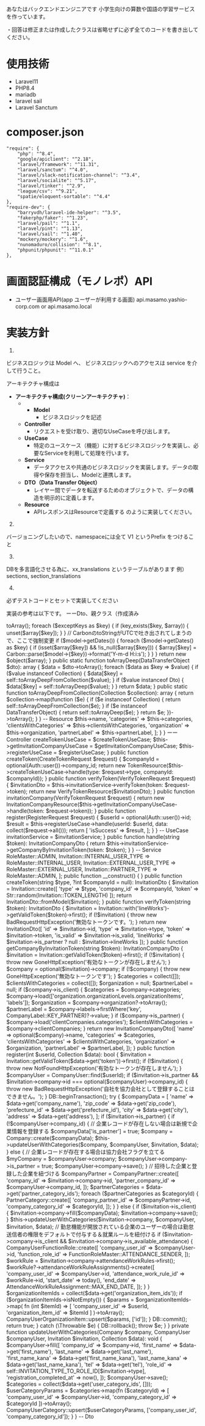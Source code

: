 あなたはバックエンドエンジニアです
小学生向けの算数や国語の学習サービスを作っています。

・回答は修正または作成したクラスは省略せずに必ず全てのコードを書き出してください。

# 使用技術
- Laravel11
- PHP8.4
- mariadb
- laravel sail
- Laravel Sanctum

# composer.json
    "require": {
        "php": "^8.4",
        "google/apiclient": "^2.18",
        "laravel/framework": "^11.31",
        "laravel/sanctum": "^4.0",
        "laravel/slack-notification-channel": "^3.4",
        "laravel/socialite": "^5.17",
        "laravel/tinker": "^2.9",
        "league/csv": "^9.21",
        "spatie/eloquent-sortable": "^4.4"
    },
    "require-dev": {
        "barryvdh/laravel-ide-helper": "^3.5",
        "fakerphp/faker": "^1.23",
        "laravel/pail": "^1.1",
        "laravel/pint": "^1.13",
        "laravel/sail": "^1.40",
        "mockery/mockery": "^1.6",
        "nunomaduro/collision": "^8.1",
        "phpunit/phpunit": "^11.0.1"
    },

# 画面認証構成（モノレポ）API
- ユーザー画面用API(app ユーザーが利用する画面) api.masamo.yashio-corp.com or api.masamo.local

# 実装方針
1.
ビジネスロジックは Model へ、
ビジネスロジックへのアクセスは service を介して行うこと。

アーキテクチャ構成は
- **アーキテクチャ構成(クリーンアーキテクチャ)**：
    - - **Model**
        - ビジネスロジックを記述
    - **Controller**
        - リクエストを受け取り、適切なUseCaseを呼び出します。
    - **UseCase**
        - 特定のユースケース（機能）に対するビジネスロジックを実装し、必要なServiceを利用して処理を行います。
    - **Service**
        - データアクセスや共通のビジネスロジックを実装します。データの取得や保存を担当し、Modelと連携します。
    - **DTO（Data Transfer Object）**
        - レイヤー間でデータを転送するためのオブジェクトで、データの構造を明示的に定義します。
    - **Resource**
        - APIレスポンスはResourceで定義する
          のように実装してください。

2.
バージョニングしたいので、namespaceには全て V1 というPrefix をつけること

3.
DBを多言語化させる為に、xx_translations というテーブルがあります
例）sections, section_translations 

4.
必ずテストコードとセットで実装してください

実装の参考は以下です。
ーーDto、親クラス（作成済み
<?php

namespace App\Dtos;

use App\Traits\InMemorySearch;
use Carbon\Carbon;
use Illuminate\Database\Eloquent\Model;
use Illuminate\Support\Collection;
use Spatie\DataTransferObject\DataTransferObject;

abstract class Dto extends DataTransferObject
{
    use InMemorySearch;

    public function matchesQuery(string|null $query): bool
    {
        if (is_null($query) || $query === "") {
            return true;
        }
        return self::objectMatchesQuery(Dto::toArrayDeep($this), $query);
    }

    public static function fromModel(?Model $model, ?array $exceptKeys = []): ?self
    {
        if (is_null($model)) {
            return null;
        }
        $object = get_called_class();
        $array = $model->toArray();
        foreach ($exceptKeys as $key) {
            if (key_exists($key, $array)) {
                unset($array[$key]);
            }
        }
        // CarbonのtoStringがUTCで吐き出されてしまうので、ここで強制変更
        if ($model->getDates()) {
            foreach ($model->getDates() as $key) {
                if (isset($array[$key]) && !is_null($array[$key])) {
                    $array[$key] = Carbon::parse($model->{$key})->format('Y-m-d H:i:s');
                }
            }
        }
        return new $object($array);
    }

    public static function toArrayDeep(DataTransferObject $dto): array
    {
        $data = $dto->toArray();

        foreach ($data as $key => $value) {
            if ($value instanceof Collection) {
                $data[$key] = self::toArrayDeepFromCollection($value);
            }
            if ($value instanceof Dto) {
                $data[$key] = self::toArrayDeep($value);
            }
        }

        return $data;
    }

    public static function toArrayDeepFromCollection(Collection $collection): array
    {
        return $collection->map(function ($e) {
            if ($e instanceof Collection) {
                return self::toArrayDeepFromCollection($e);
            }
            if ($e instanceof DataTransferObject) {
                return self::toArrayDeep($e);
            }
            return $e;
        })->toArray();
    }
}


-- Resource
<?php

namespace App\Http\Resources\Invitation;

use Illuminate\Http\Resources\Json\JsonResource;

class InvitationCompanyResource extends JsonResource
{
    /**
     * Transform the resource into an array.
     *
     * @param  \Illuminate\Http\Request  $request
     * @return array
     */
    public function toArray($request)
    {
        return [
            'name' => $this->name,
            'categories' => $this->categories,
            'clientsWithCategories' => $this->clientsWithCategories,
            'organization' => $this->organization,
            'partnerLabel' => $this->partnerLabel,
        ];
    }
}


ーー Controller
<?php

namespace App\Http\Controllers;

use App\Http\Requests\Invitation\CreateTokenRequest;
use App\Http\Requests\Invitation\RegisterRequest;
use App\Http\Requests\Invitation\VerifyTokenRequest;
use App\Http\Resources\Invitation\InvitationCompanyResource;
use App\Http\Resources\Invitation\TokenResource;
use App\Http\Resources\Invitation\VerifyTokenResource;
use App\Services\Invitation\InvitationService;
use App\UseCases\Invitation\CreateTokenUseCase;
use App\UseCases\Invitation\GetInvitationCompanyUseCase;
use App\UseCases\Invitation\RegisterUseCase;
use Auth;

class InvitationController extends Controller
{
    protected $createTokenUseCase;
    protected $getInvitationCompanyUseCase;
    protected $registerUseCase;

    public function __construct(
        CreateTokenUseCase $createTokenUseCase,
        GetInvitationCompanyUseCase $getInvitationCompanyUseCase,
        RegisterUseCase $registerUseCase,
        protected InvitationService $invitationService
    ) {
        $this->createTokenUseCase = $createTokenUseCase;
        $this->getInvitationCompanyUseCase = $getInvitationCompanyUseCase;
        $this->registerUseCase = $registerUseCase;
    }

    public function createToken(CreateTokenRequest $request)
    {
        $companyId = optional(Auth::user())->company_id;
        return new TokenResource($this->createTokenUseCase->handle(type: $request->type, companyId: $companyId));
    }

    public function verifyToken(VerifyTokenRequest $request)
    {
        $invitationDto = $this->invitationService->verifyToken(token: $request->token);
        return new VerifyTokenResource($invitationDto);
    }

    public function invitationCompany(VerifyTokenRequest $request)
    {
        return new InvitationCompanyResource($this->getInvitationCompanyUseCase->handle(token: $request->token));
    }

    public function register(RegisterRequest $request)
    {
        $userId = optional(Auth::user())->id;
        $result = $this->registerUseCase->handle(userId: $userId, data: collect($request->all()));
        return [
            'isSuccess' => $result,
        ];
    }
}



-- UseCase
<?php

namespace App\UseCases\Invitation;

use App\Dtos\InvitationCompanyDto;
use App\Services\Invitation\InvitationService;

class GetInvitationCompanyUseCase
{
    protected $invitationService;

    public function __construct(InvitationService $invitationService)
    {
        $this->invitationService = $invitationService;
    }

    public function handle(string $token): InvitationCompanyDto
    {
        return  $this->invitationService->getCompanyByInvitationToken(token: $token);
    }
}


-- Service
<?php

namespace App\Services\Invitation;

use App\Dtos\InvitationCompanyDto;
use App\Dtos\InvitationDto;
use App\Models\Attendance\AttendanceWorkRuleAssignment;
use App\Models\Company\Company;
use App\Models\Company\CompanyLabel;
use App\Models\Company\CompanyPartner;
use App\Models\Company\CompanyUser;
use App\Models\Company\CompanyUserCategory;
use App\Models\Company\CompanyUserFunctionRole;
use App\Models\Company\CompanyUserOrganizationItem;
use App\Models\Invitation;
use App\Models\Master\FunctionRoleMaster;
use App\Models\Master\RoleMaster;
use App\Models\Partner\PartnerCategory;
use Illuminate\Support\Collection;
use Illuminate\Support\Facades\DB;
use Illuminate\Support\Str;
use Symfony\Component\HttpKernel\Exception\BadRequestHttpException;
use Symfony\Component\HttpKernel\Exception\GoneHttpException;
use Symfony\Component\HttpKernel\Exception\NotFoundHttpException;

class InvitationService
{
    public const INVITATION_TYPE_TO_ROLE_ID = [
        Invitation::CLIENT_TYPE => RoleMaster::ADMIN,
        Invitation::INTERNAL_USER_TYPE => RoleMaster::INTERNAL_USER,
        Invitation::EXTERNAL_USER_TYPE => RoleMaster::EXTERNAL_USER,
        Invitation::PARTNER_TYPE => RoleMaster::ADMIN,
    ];

    public function __construct()
    {
    }

    public function createToken(string $type, ?int $companyId = null): InvitationDto
    {
        $invitation = Invitation::create([
            'type' => $type,
            'company_id' => $companyId,
            'token' => Str::random(Invitation::TOKEN_LENGTH)
        ]);
        return InvitationDto::fromModel($invitation);
    }

    public function verifyToken(string $token): InvitationDto
    {
        $invitation = Invitation::with('lineWorks')->getValidToken($token)->first();
        if (!$invitation) {
            throw new BadRequestHttpException('無効なトークンです。');
        }

        return new InvitationDto([
            'id' => $invitation->id,
            'type' => $invitation->type,
            'token' => $invitation->token,
            'is_valid' => $invitation->is_valid,
            'lineWorks' => $invitation->is_partner ? null : $invitation->lineWorks
        ]);
    }

    public function getCompanyByInvitationToken(string $token): InvitationCompanyDto
    {
        $invitation = Invitation::getValidToken($token)->first();
        if (!$invitation) {
            throw new GoneHttpException('有効なトークンが存在しません');
        }

        $company = optional($invitation)->company;
        if (!$company) {
            throw new GoneHttpException('無効なトークンです');
        }

        $categories = collect([]);
        $clientsWithCategories = collect([]);
        $organization = null;
        $partnerLabel = null;
        if ($company->is_client) {
            $categories = $company->categories;
            $company->load(['organization.organizationLevels.organizationItems', 'labels']);
            $organization = $company->organization?->toArray();
            $partnerLabel = $company->labels->firstWhere('key', CompanyLabel::KEY_PARTNER)?->value;
        }
        if ($company->is_partner) {
            $company->load('clientCompanies.categories');
            $clientsWithCategories = $company->clientCompanies;
        }

        return new InvitationCompanyDto([
            'name' => optional($company)->name,
            'categories' => $categories,
            'clientsWithCategories' => $clientsWithCategories,
            'organization' => $organization,
            'partnerLabel' => $partnerLabel,
        ]);
    }

    public function register(int $userId, Collection $data): bool
    {
        $invitation = Invitation::getValidToken($data->get('token'))->first();
        if (!$invitation) {
            throw new NotFoundHttpException('有効なトークンが存在しません');
        }

        $companyUser = CompanyUser::find($userId);
        if ($invitation->is_partner && $invitation->company->id === optional($companyUser)->company_id) {
            throw new BadRequestHttpException('自社を協力会社として登録することはできません。');
        }

        DB::beginTransaction();
        try {
            $companyData = [
                'name' => $data->get('company_name'),
                'zip_code' => $data->get('zip_code'),
                'prefecture_id' => $data->get('prefecture_id'),
                'city' => $data->get('city'),
                'address' => $data->get('address'),
            ];
            if ($invitation->is_partner) {
                if (!$companyUser->company_id) {
                    // 企業レコードが存在しない場合は新規で企業情報を登録する
                    $companyData['is_partner'] = true;
                    $company = Company::create($companyData);
                    $this->updateUserWithCategories($company, $companyUser, $invitation, $data);
                } else {
                    // 企業レコードが存在する場合は協力会社フラグを立てる
                    $myCompany = $companyUser->company;
                    $companyUser->company->is_partner = true;
                    $companyUser->company->save();
                }

                // 招待した企業と登録した企業を紐づける
                $companyPartner = CompanyPartner::create([
                    'company_id' => $invitation->company->id,
                    'partner_company_id' => $companyUser->company_id,
                ]);

                $partnerCategories = $data->get('partner_category_ids');
                foreach ($partnerCategories as $categoryId) {
                    PartnerCategory::create([
                        'company_partner_id' => $companyPartner->id,
                        'company_category_id' => $categoryId,
                    ]);
                }
            } else {
                if ($invitation->is_client) {
                    $invitation->company->fill($companyData);
                    $invitation->company->save();
                }
                $this->updateUserWithCategories($invitation->company, $companyUser, $invitation, $data);

                // 勤怠機能が開放されている企業のユーザーの場合は勤怠送信者の権限をデフォルトで付与する＆就業ルールを紐付ける
                if ($invitation->company->is_client && $invitation->company->is_available_attendance) {
                    CompanyUserFunctionRole::create([
                        'company_user_id' => $companyUser->id,
                        'function_role_id' => FunctionRoleMaster::ATTENDANCE_SENDER,
                    ]);
                    $workRule = $invitation->company->attendanceWorkRules->first();
                    $workRule?->attendanceWorkRuleAssignments()->create([
                        'company_user_id' => $companyUser->id,
                        'attendance_work_rule_id' => $workRule->id,
                        'start_date' => today(),
                        'end_date' => AttendanceWorkRuleAssignment::MAX_END_DATE,
                    ]);
                }
            }

            $organizationItemIds = collect($data->get('organization_item_ids'));
            if ($organizationItemIds->isNotEmpty()) {
                $params = $organizationItemIds->map(
                    fn (int $itemId) =>
                    [
                        'company_user_id' => $userId,
                        'organization_item_id' => $itemId
                    ]
                )->toArray();
                CompanyUserOrganizationItem::upsert($params, ['id']);
            }

            DB::commit();
            return true;
        } catch (\Throwable $e) {
            DB::rollback();
            throw $e;
        }
    }

    private function updateUserWithCategories(Company $company, CompanyUser $companyUser, Invitation $invitation, Collection $data): void
    {
        $companyUser->fill([
            'company_id' => $company->id,
            'first_name' => $data->get('first_name'),
            'last_name' => $data->get('last_name'),
            'first_name_kana' => $data->get('first_name_kana'),
            'last_name_kana' => $data->get('last_name_kana'),
            'tel' => $data->get('tel'),
            'role_id' => self::INVITATION_TYPE_TO_ROLE_ID[$invitation->type],
            'registration_completed_at' => now(),
        ]);
        $companyUser->save();

        $categories = collect($data->get('user_category_ids', []));
        $userCategoryParams = $categories->map(fn ($categoryId) => [ 'company_user_id' => $companyUser->id, 'company_category_id' => $categoryId ])->toArray();
        CompanyUserCategory::upsert($userCategoryParams, ['company_user_id', 'company_category_id']);
    }
}

-- Dto
<?php

namespace App\Dtos;

use App\Models\Company\CompanyLineWorks;

class InvitationDto extends Dto
{
    public int     $id;
    public string  $type;
    public string  $token;
    public ?bool   $is_valid;
    public ?CompanyLineWorks $lineWorks;
}


# オーダー
回答は日本語でお願い。

理解したらオーダーを開始するので読み込んだら教えて下さい。
